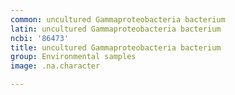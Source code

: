 ```yaml
---
common: uncultured Gammaproteobacteria bacterium
latin: uncultured Gammaproteobacteria bacterium
ncbi: '86473'
title: uncultured Gammaproteobacteria bacterium
group: Environmental samples
image: .na.character

---
```

